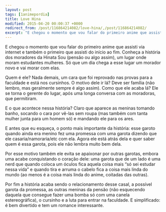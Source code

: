 ```yaml
---
layout: post
tags: [1animepordia]
title: Love Hina
modified: 2015-04-20 00:00:37 +0000
redirect_from: /post/116864214082/love-hina/,/post/116864214082/
excerpt: "E chegou o momento que vou falar do primeiro anime que assisti via internet e também o primeiro que assisti do início ao fim. Conheça a história dos moradores da Hinata Sou (pensão ou algo assim), um lugar onde moram estudantes mulheres. Só que um dia chega a esse lugar um morador novo e vai morar com elas."
---
```


E chegou o momento que vou falar do primeiro anime que assisti via
internet e também o primeiro que assisti do início ao fim. Conheça a
história dos moradores da Hinata Sou (pensão ou algo assim), um lugar
onde moram estudantes mulheres. Só que um dia chega a esse lugar um
morador novo e vai morar com elas.

Quem é ele? Nada demais, um cara que foi reprovado nas provas para a
faculdade e está nos cursinhos. O motivo dele ir lá? Deve ser família
(não lembro, mas geralmente sempre é algo assim). Como que ele acaba lá?
Ele se torna o gerente do lugar, após uma longa conversa com as
moradoras, que permitiram.

E o que acontece nessa história? Claro que aparece as meninas tomando
banho, socando o cara por vê-las sem roupa (mas também com tanta mulher
junta para um homem só) e mandando ele para os ares.

E antes que eu esqueça, o ponto mais importante da história: esse garoto
quando ainda era menino fez uma promessa com uma garota dizendo que ele
casaria/namoraria/etc com ela. Agora ele está atrás dela e quer saber
quem é essa garota, pois ele não lembra muito bem dela.

Por esse motivo também ele evita se apaixonar por outras garotas, embora
uma acabe conquistando o coração dele: uma garota que de um lado é uma
nerd que quando coloca um óculos fica aquela coisa mais “só sei estudar
nessa vida” e quando tira e arruma o cabelo fica a coisa mais linda do
mundo (ao menos é a coisa mais linda do anime, coitadas das outras).

Por fim a história acaba sendo o relacionamento desse casal, a possível
garota da promessa, as outras meninas da pensão (não esquecendo daquela
que consegue fazer uma bomba só com uma canela estereográfica), o
cursinho e a luta para entrar na faculdade. E simplificado: é bem
divertido e tem um romance interessante.


